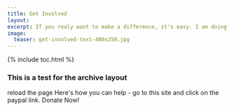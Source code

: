 ```yaml
---
title: Get Involved
layout: 
excerpt: If you realy want to make a difference, it's easy. I am doing it and you can too!
image:
  teaser: get-involved-text-400x250.jpg
---
```


{% include toc.html %}

<h3>This is a test for the archive layout</h3>
reload the page
Here's how you can help - go to this site and click on the paypal link. Donate Now!
